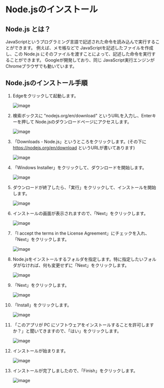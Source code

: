 Node.jsのインストール
================


Node.js とは？
-----------------

JavaScriptというプログラミング言語で記述された命令を読み込んで実行することができます。
例えば、メモ帳などで JavaScriptを記述したファイルを作成し、この Node.js にそのファイルを渡すことによって、記述した命令を実行することができます。
Googleが開発しており、同じ JavaScript実行エンジンがChromeブラウザでも動いています。


Node.jsのインストール手順
-----------------

1. Edgeをクリックして起動します。

    ![image](/img/Installation_NodeJS/2016-07-28_17_58_27-Run_Edge.png)

2. 検索ボックスに "nodejs.org/en/download" というURLを入力し、Enterキーを押して Node.jsのダウンロードページにアクセスします。

    ![image](/img/Installation_NodeJS/2016-08-08_12_08_32-MicrosoftEdge_inputUrl.png)

3. 「Downloads - Node.js」というところをクリックします。(その下に https://nodejs.org/en/download というURLが書いてあります)

    ![image](/img/Installation_NodeJS/2016-07-28_18_00_56-nodejs_Download-Bing-Microsoft-Edge.png)

4. 「Windows Installer」をクリックして、ダウンロードを開始します。

    ![image](/img/Installation_NodeJS/2016-07-28_18_01_39-Download_Nodejs-Microsoft_Edge.png)

5. ダウンロードが終了したら、「実行」をクリックして、インストールを開始します。

    ![image](/img/Installation_NodeJS/2016-07-28_18_02_41-Download_Nodejs-Microsoft_Edge.png)

6. インストールの画面が表示されますので、「Next」をクリックします。

    ![image](/img/Installation_NodeJS/2016-07-28_18_03_17-Nodejs_Setup.png)

7. 「I accept the terms in the License Agreement」にチェックを入れ、「Next」をクリックします。

    ![image](/img/Installation_NodeJS/2016-07-28_18_03_30-Nodejs_Setup.png)

8. Node.jsをインストールするフォルダを指定します。特に指定したいフォルダがなければ、何も変更せずに「Next」をクリックします。

    ![image](/img/Installation_NodeJS/2016-07-28_18_03_56-Nodejs_Setup.png)

7. 「Next」をクリックします。

    ![image](/img/Installation_NodeJS/2016-07-28_18_04_05-Nodejs_Setup.png)

8. 「Install」をクリックします。

    ![image](/img/Installation_NodeJS/2016-07-28_18_04_12-Nodejs_Setup.png)

9. 「このアプリが PC にソフトウェアをインストールすることを許可しますか？」と聞いてきますので、「はい」をクリックします。

    ![image](/img/Installation_NodeJS/2016-07-28_18_04_39-VirtualBox.png)

10. インストールが始まります。

    ![image](/img/Installation_NodeJS/2016-07-28_18_05_09-Nodejs_Setup.png)

11. インストールが完了しましたので、「Finish」をクリックします。

    ![image](/img/Installation_NodeJS/2016-07-28_18_05_59-Nodejs_Setup.png)

